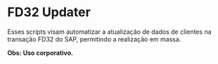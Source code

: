 # FD32 Updater

Esses scripts visam automatizar a atualização de dados de clientes na transação FD32 do SAP, permitindo a realização em massa.

**Obs: Uso corporativo.**